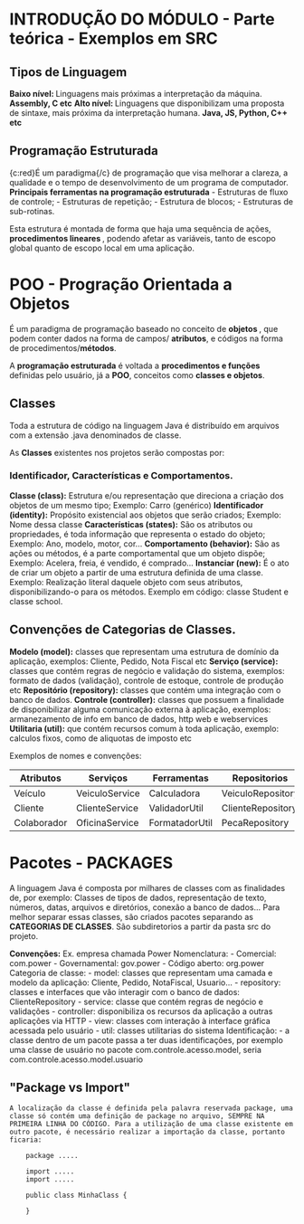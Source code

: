 # INTRODUÇÃO DO MÓDULO - Parte teórica - Exemplos em SRC

## Tipos de Linguagem

<b>Baixo nível: </b> Linguagens mais próximas a interpretação da máquina. <b>Assembly, C etc</b>
<b>Alto nível: </b> Linguagens que disponibilizam uma proposta de sintaxe, mais próxima da interpretação humana. <b>Java, JS, Python, C++ etc </b>

## Programação Estruturada

{c:red}É um paradigma{/c} de programação que visa melhorar a clareza, a qualidade e o tempo de desenvolvimento de um programa de computador.
<b>Principais ferramentas na programação estruturada</b>
    - Estruturas de fluxo de controle;
    - Estruturas de repetição;
    - Estrutura de blocos;
    - Estruturas de sub-rotinas.

Esta estrutura é montada de forma que haja uma sequência de ações, <b> procedimentos lineares </b>, podendo afetar as variáveis, tanto de escopo global quanto de escopo local em uma aplicação.

# POO - Progração Orientada a Objetos

É um paradigma de programação baseado no conceito de <b> objetos </b>, que podem conter dados na forma de campos/ <b>atributos</b>, e códigos na forma de procedimentos/<b>métodos</b>.

A <b>programação estruturada</b> é voltada a <b>procedimentos e funções</b> definidas pelo usuário, já a <b>POO</b>, conceitos como <b>classes e objetos</b>.

## Classes

Toda a estrutura de código na linguagem Java é distribuído em arquivos com a extensão .java denominados de classe.

As <b>Classes</b> existentes nos projetos serão compostas por:

### Identificador, Características e Comportamentos.

<b>Classe (class):</b>              Estrutura e/ou representação que direciona a criação dos objetos de um mesmo tipo;      Exemplo: Carro (genérico)
<b>Identificador (identity):</b>    Propósito existencial aos objetos que serão criados;                                    Exemplo: Nome dessa classe
<b>Características (states):</b>    São os atributos ou propriedades, é toda informação que representa o estado do objeto;  Exemplo: Ano, modelo, motor, cor...
<b>Comportamento (behavior):</b>    São as ações ou métodos, é a parte comportamental que um objeto dispõe;                 Exemplo: Acelera, freia, é vendido, é comprado...
<b>Instanciar (new):</b>            É o ato de criar um objeto a partir de uma estrutura definida de uma classe.            Exemplo: Realização literal daquele objeto com seus atributos, disponibilizando-o para os métodos.
Exemplo em código: classe Student e classe school.

## Convenções de Categorias de Classes.

 <b>Modelo (model):</b> classes que representam uma estrutura de domínio da aplicação, exemplos: Cliente, Pedido, Nota Fiscal etc
 <b>Serviço (service):</b> classes que contém regras de negócio e validação do sistema, exemplos: formato de dados (validação), controle de estoque, controle de produção etc
 <b>Repositório (repository):</b> classes que contém uma integração com o banco de dados.
 <b>Controle (controller):</b> classes que possuem a finalidade de disponibilizar alguma comunicação externa à aplicação, exemplos: armanezamento de info em banco de dados, http web e webservices
 <b>Utilitaria (util):</b> que contém recursos comum à toda aplicação, exemplo: calculos fixos, como de aliquotas de imposto etc

Exemplos de nomes e convenções: 

 | Atributos | Serviços | Ferramentas | Repositorios |
 | ----- | ----- | ----- | ----- |
 | Veículo | VeiculoService | Calculadora | VeiculoRepository |
 | Cliente | ClienteService | ValidadorUtil | ClienteRepository |
 | Colaborador | OficinaService | FormatadorUtil | PecaRepository |

 # Pacotes - PACKAGES

 A linguagem Java é composta por milhares de classes com as finalidades de, por exemplo: Classes de tipos de dados, representação de texto, números, datas, arquivos e diretórios, conexão a banco de dados... Para melhor separar essas classes, são criados pacotes separando as <b>CATEGORIAS DE CLASSES</b>. São subdiretorios a partir da pasta src do projeto.

 <b>Convenções:</b> Ex. empresa chamada Power
        Nomenclatura:
            - Comercial: com.power
            - Governamental: gov.power
            - Código aberto: org.power
    Categoria de classe:
            - model:        classes que representam uma camada e modelo da aplicação: Cliente, Pedido, NotaFiscal, Usuario...
            - repository:   classes e interfaces que vão interagir com o banco de dados: ClienteRepository
            - service:      classe que contém regras de negócio e validações
            - controller:   disponibiliza os recursos da aplicação a outras aplicações via HTTP
            - view:         classes com interação à interface gráfica acessada pelo usuário
            - util:         classes utilitarias do sistema
    Identificação:
            - a classe dentro de um pacote passa a ter duas identificações, por exemplo uma classe de usuário no pacote com.controle.acesso.model, seria com.controle.acesso.model.usuario

## "Package vs Import"

    A localização da classe é definida pela palavra reservada package, uma classe só contém uma definição de package no arquivo, SEMPRE NA PRIMEIRA LINHA DO CÓDIGO. Para a utilização de uma classe existente em outro pacote, é necessário realizar a importação da classe, portanto ficaria:


```
    package .....
    
    import .....
    import .....

    public class MinhaClass {

    }
```

    
    
